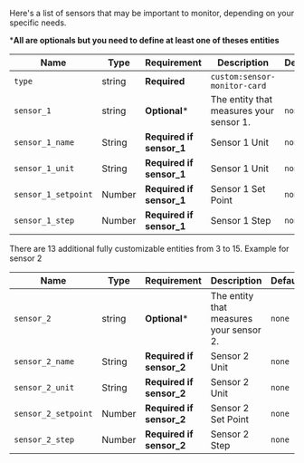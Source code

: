   Here's a list of sensors that may be important to monitor, depending on your specific needs. 

  ***All are optionals but you need to define at least one of theses entities**
  
| Name | Type | Requirement | Description | Default |
| -------------- | ----------- | ------------ | ------------------------------------------------ | --------------------------------------------------------------------------------------------------------------------------------------------------------------------------------------------------------------------------------------------------------------------------------------------------------------------------------------------- |
| `type` | string | **Required** | `custom:sensor-monitor-card` ||
| `sensor_1` | string | **Optional*** | The entity that measures your sensor 1. |`none`|
| `sensor_1_name` | String | **Required if sensor_1** | Sensor 1 Unit  |`none`|
| `sensor_1_unit` | String | **Required if sensor_1** | Sensor 1 Unit  |`none`|
| `sensor_1_setpoint` | Number | **Required if sensor_1** | Sensor 1 Set Point |`none`|
| `sensor_1_step` | Number | **Required if sensor_1** | Sensor 1 Step |`none`|

There are 13 additional fully customizable entities from 3 to 15.
Example for sensor 2

| Name | Type | Requirement | Description | Default |
| -------------- | ----------- | ------------ | ------------------------------------------------ | --------------------------------------------------------------------------------------------------------------------------------------------------------------------------------------------------------------------------------------------------------------------------------------------------------------------------------------------- |
| `sensor_2` | string | **Optional*** | The entity that measures your sensor 2. |`none`|
| `sensor_2_name` | String | **Required if sensor_2** | Sensor 2 Unit  |`none`|
| `sensor_2_unit` | String | **Required if sensor_2** | Sensor 2 Unit  |`none`|
| `sensor_2_setpoint` | Number | **Required if sensor_2** | Sensor 2 Set Point |`none`|
| `sensor_2_step` | Number | **Required if sensor_2** | Sensor 2 Step |`none`|

